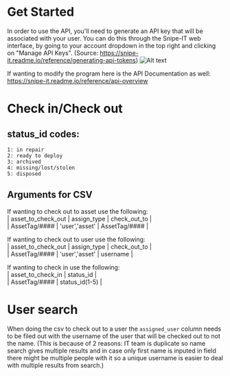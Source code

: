 # Get Started
In order to use the API, you'll need to generate an API key that will be associated with your user. You can do this through the Snipe-IT web interface, by going to your account dropdown in the top right and clicking on "Manage API Keys". (Source: https://snipe-it.readme.io/reference/generating-api-tokens)
![Alt text](https://file%2B.vscode-resource.vscode-cdn.net/var/folders/80/8jthxcfd3tvd1bcp0qlbpfv00000gn/T/TemporaryItems/NSIRD_screencaptureui_1l9Db6/Screenshot%202023-05-16%20at%201.33.00%20PM.png?version%3D1684261992777)

If wanting to modify the program here is the API Documentation as well: https://snipe-it.readme.io/reference/api-overview

# Check in/Check out
## status_id codes:
    1: in repair
    2: ready to deploy
    3: archived
    4: missing/lost/stolen
    5: disposed 

## Arguments for CSV
If wanting to check out to asset use the following:\
    |  asset_to_check_out  |   assign_type    |  check_out_to   |\
    |    AssetTag/####     |  'user','asset'  |  AssetTag/####  |

If wanting to check out to user use the following:\
    |  asset_to_check_out  |   assign_type    |  check_out_to  |\
    |    AssetTag/####     |  'user','asset'  |    username    |

If wanting to check in use the following:\
    |  asset_to_check_in  |    status_id     |\
    |    AssetTag/####    |  status_id(1-5)  |

# User search
When doing the csv to check out to a user the `assigned_user` column needs to be filed out with the username of the user that will be checked out to not the name. (This is because of 2 reasons: IT team is duplicate so name search gives multiple results and in case only first name is inputed in field there might be multiple people with it so a unique username is easier to deal with multiple results from search.)


